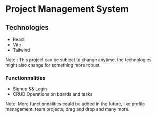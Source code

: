 # Project Management System

## Technologies

- React
- Vite
- Tailwind

Note : This project can be subject to change anytime, the technologies might also change for something more robust.

### Functionnalities

- Signup && Login
- CRUD Operations on boards and tasks

Note: More functionnalities could be added in the future, like profile management, team projects, drag and drop and many more.
